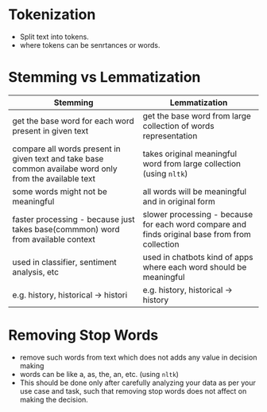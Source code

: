 # Tokenization
- Split text into tokens. 
- where tokens can be senrtances or words.

# Stemming vs Lemmatization

| Stemming | Lemmatization |
| --- | --- |
| get the base word for each word present in given text | get the base word from large collection of words representation |
| compare all words present in given text and take base common availabe word only from the available text | takes original meaningful word from large collection (using `nltk`) |
| some words might not be meaningful | all words will be meaningful and in original form |
| faster processing - because just takes base(commmon) word from available context | slower processing - because for each word compare and finds original base from from collection |
| used in classifier, sentiment analysis, etc | used in chatbots kind of apps where each word should be meaningful |
| e.g. history, historical -> histori | e.g. history, historical -> history |

# Removing Stop Words
- remove such words from text which does not adds any value in decision making
- words can be like a, as, the, an, etc. (using `nltk`)
- This should be done only after carefully analyzing your data as per your use case and task, such that removing stop words does not affect on making the decision.

